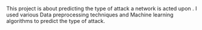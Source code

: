 This project is about predicting the type of attack a network is acted upon . I used various Data preprocessing techniques and Machine learning algorithms to predict the type of attack.
